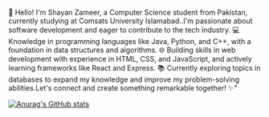 👋 Hello! I'm Shayan Zameer, a Computer Science student from Pakistan, currently studying at Comsats University Islamabad..I'm passionate about software development and eager to contribute to the tech industry. 💻 Knowledge in programming languages like Java, Python, and C++, with a foundation in data structures and algorithms. 🌐 Building skills in web development with experience in HTML, CSS, and JavaScript, and actively learning frameworks like React and Express. 📚 Currently exploring topics in databases to expand my knowledge and improve my problem-solving abilities.Let's connect and create something remarkable together! ✨"

[![Anurag's GitHub stats](https://github-readme-stats.vercel.app/api?username=ShayanZameer)](https://github.com/anuraghazra/github-readme-stats)

